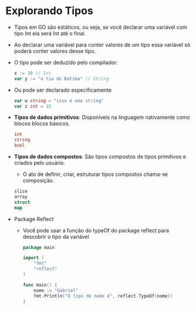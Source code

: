 # Explorando Tipos

- Tipos em GO são estáticos, ou seja, se você declarar uma variável com tipo Int ela será Int até o final.

- Ao declarar uma variável para conter valores de um tipo essa variável só poderá conter valores desse tipo.

- O tipo pode ser deduzido pelo compilador:

  ```GO
  x := 10 // Int
  var y := "a tia do Batima" // String
  ```

- Ou pode ser declarado especificamente

  ```GO
  var w string = "isso é uma string"
  var z int = 15
  ```

  

- **Tipos de dados primitivos**: Disponíveis na linguagem nativamente como blocos blocos básicos.

  ```GO
  int
  string
  bool
  ```

- **Tipos de dados compostos**: São tipos compostos de tipos primitivos e criados pelo usuário.

  - O ato de definir, criar, estruturar tipos compostos chama-se composição.

  ```Go
  slice
  array
  struct 
  map
  ```

- Package Reflect

  - Você pode usar a função do typeOf do package reflect para descobrir o tipo da variável

    ``````go
    package main
    
    import (
    	"fmt"
    	"reflect"
    )
    
    func main() {
    	nome := "Gabriel"
    	fmt.Println("O tipo de nome é", reflect.TypeOf(nome))
    }
    ``````

    
